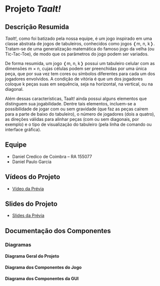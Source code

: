 # Projeto _Taalt!_

## Descrição Resumida

_Taalt!_, como foi batizado pela nossa equipe, é um jogo inspirado em uma classe abstrata de jogos de tabuleiros, conhecidos como jogos ❬m, n, k❭. Tratam-se de uma generalização matemática do famoso jogo da velha (ou Tic-Tac-Toe), de modo que os parâmetros do jogo podem ser variados.

De forma resumida, um jogo ❬m, n, k❭ possui um tabuleiro celular com as dimensões m × n, cujas células podem ser preenchidas por uma única peça, que por sua vez tem cores ou símbolos diferentes para cada um dos jogadores envolvidos. A condição de vitória é que um dos jogadores coloque k peças suas em sequência, seja na horizontal, na vertical, ou na diagonal.

Além dessas características, Taalt! ainda possui alguns elementos que distinguem sua jogabilidade. Dentre tais elementos, incluem-se a possibilidade de jogar com ou sem gravidade (que faz as peças caírem para a parte de baixo do tabuleiro), o número de jogadores (dois a quatro), as direções válidas para alinhar peças (com ou sem diagonais, por exemplo) e o tipo de visualização do tabuleiro (pela linha de comando ou interface gráfica).


## Equipe
* Daniel Credico de Coimbra – RA 155077
* Daniel Paulo Garcia

## Vídeos do Projeto
* [Vídeo da Prévia](assets/Taalt_prévia.mp4)

## Slides do Projeto
* [Slides da Prévia](assets/Taalt_prévia.pdf)

## Documentação dos Componentes

### Diagramas

#### Diagrama Geral do Projeto

#### Diagrama dos Componentes do Jogo

#### Diagrama dos Componentes da GUI
